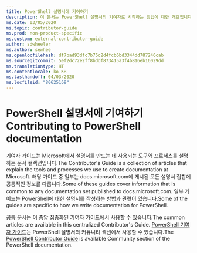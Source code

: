 ```yaml
---
title: PowerShell 설명서에 기여하기
description: 이 문서는 PowerShell 설명서의 기여자로 시작하는 방법에 대한 개요입니다.
ms.date: 03/05/2020
ms.topic: contributor-guide
ms.prod: non-product-specific
ms.custom: external-contributor-guide
author: sdwheeler
ms.author: sewhee
ms.openlocfilehash: df7bad93dfc7b75c2d4fcb6bd3344dd787246cab
ms.sourcegitcommit: 5ef2dc72e2ff8bddf873415a3f4b816eb16029dd
ms.translationtype: HT
ms.contentlocale: ko-KR
ms.lasthandoff: 04/03/2020
ms.locfileid: "80625169"
---
```

# <a name="contributing-to-powershell-documentation"></a><span data-ttu-id="b2f67-103">PowerShell 설명서에 기여하기</span><span class="sxs-lookup"><span data-stu-id="b2f67-103">Contributing to PowerShell documentation</span></span>

<span data-ttu-id="b2f67-104">기여자 가이드는 Microsoft에서 설명서를 만드는 데 사용되는 도구와 프로세스를 설명하는 문서 컬렉션입니다.</span><span class="sxs-lookup"><span data-stu-id="b2f67-104">The Contributor's Guide is a collection of articles that explain the tools and processes we use to create documentation at Microsoft.</span></span> <span data-ttu-id="b2f67-105">해당 가이드 중 일부는 docs.microsoft.com에 게시된 모든 설명서 집합에 공통적인 정보를 다룹니다.</span><span class="sxs-lookup"><span data-stu-id="b2f67-105">Some of these guides cover information that is common to any documentation set published to docs.microsoft.com.</span></span> <span data-ttu-id="b2f67-106">일부 가이드는 PowerShell에 대한 설명서를 작성하는 방법과 관련이 있습니다.</span><span class="sxs-lookup"><span data-stu-id="b2f67-106">Some of the guides are specific to how we write documentation for PowerShell.</span></span>

<span data-ttu-id="b2f67-107">공통 문서는 이 중앙 집중화된 기여자 가이드에서 사용할 수 있습니다.</span><span class="sxs-lookup"><span data-stu-id="b2f67-107">The common articles are available in this centralized Contributor's Guide.</span></span> <span data-ttu-id="b2f67-108">[PowerShell 기여자 가이드](/powershell/scripting/community/contributing/overview)는 PowerShell 설명서의 커뮤니티 섹션에서 사용할 수 있습니다.</span><span class="sxs-lookup"><span data-stu-id="b2f67-108">The [PowerShell Contributor Guide](/powershell/scripting/community/contributing/overview) is available Community section of the PowerShell documentation.</span></span>
